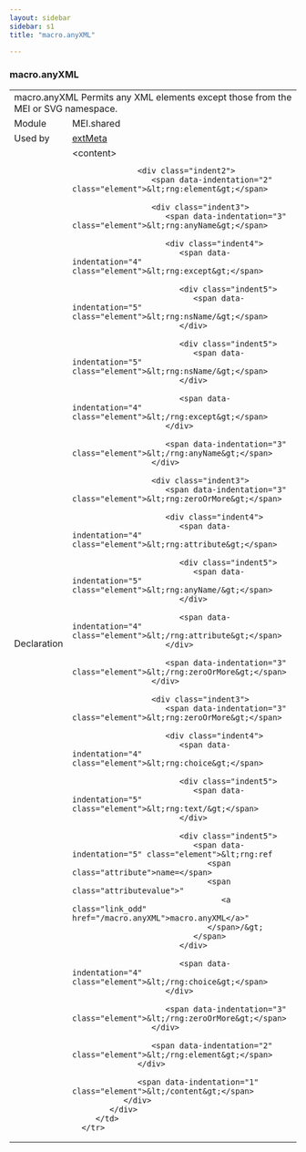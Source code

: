 ```yaml
---
layout: sidebar
sidebar: s1
title: "macro.anyXML"

---
```


<div class="macroSpec">
   <h3 id="macro.anyXML">macro.anyXML</h3>
   <table class="wovenodd">
      <tr>
         <td colspan="2" class="wovenodd-col2">
            <span class="label">macro.anyXML</span> Permits any XML elements except those from the MEI or SVG namespace.
         </td>
      </tr>
      <tr>
         <td class="wovenodd-col1">
            <span class="label" lang="en">Module</span>
         </td>
         <td class="wovenodd-col2">MEI.shared</td>
      </tr>
      <tr>
         <td class="wovenodd-col1">
            <span class="label" lang="en">Used by</span>
         </td>
         <td class="wovenodd-col2">
            <div class="parent">
               <a class="link_odd_classSpec" href="/v3/extMeta">extMeta</a>
            </div>
         </td>
      </tr>
      <tr>
         <td class="wovenodd-col1">
            <span class="label" lang="en">Declaration</span>
         </td>
         <td class="wovenodd-col2">
            <div xml:space="preserve" class="pre">
               <div class="indent1">
                  <span data-indentation="1" class="element">&lt;content&gt;</span>
                  
                  <div class="indent2">
                     <span data-indentation="2" class="element">&lt;rng:element&gt;</span>
                     
                     <div class="indent3">
                        <span data-indentation="3" class="element">&lt;rng:anyName&gt;</span>
                        
                        <div class="indent4">
                           <span data-indentation="4" class="element">&lt;rng:except&gt;</span>
                           
                           <div class="indent5">
                              <span data-indentation="5" class="element">&lt;rng:nsName/&gt;</span>
                           </div>
                           
                           <div class="indent5">
                              <span data-indentation="5" class="element">&lt;rng:nsName/&gt;</span>
                           </div>
                           
                           <span data-indentation="4" class="element">&lt;/rng:except&gt;</span>
                        </div>
                        
                        <span data-indentation="3" class="element">&lt;/rng:anyName&gt;</span>
                     </div>
                     
                     <div class="indent3">
                        <span data-indentation="3" class="element">&lt;rng:zeroOrMore&gt;</span>
                        
                        <div class="indent4">
                           <span data-indentation="4" class="element">&lt;rng:attribute&gt;</span>
                           
                           <div class="indent5">
                              <span data-indentation="5" class="element">&lt;rng:anyName/&gt;</span>
                           </div>
                           
                           <span data-indentation="4" class="element">&lt;/rng:attribute&gt;</span>
                        </div>
                        
                        <span data-indentation="3" class="element">&lt;/rng:zeroOrMore&gt;</span>
                     </div>
                     
                     <div class="indent3">
                        <span data-indentation="3" class="element">&lt;rng:zeroOrMore&gt;</span>
                        
                        <div class="indent4">
                           <span data-indentation="4" class="element">&lt;rng:choice&gt;</span>
                           
                           <div class="indent5">
                              <span data-indentation="5" class="element">&lt;rng:text/&gt;</span>
                           </div>
                           
                           <div class="indent5">
                              <span data-indentation="5" class="element">&lt;rng:ref 
                                 <span class="attribute">name=</span>
                                 <span class="attributevalue">"
                                    <a class="link_odd" href="/macro.anyXML">macro.anyXML</a>"
                                 </span>/&gt;
                              </span>
                           </div>
                           
                           <span data-indentation="4" class="element">&lt;/rng:choice&gt;</span>
                        </div>
                        
                        <span data-indentation="3" class="element">&lt;/rng:zeroOrMore&gt;</span>
                     </div>
                     
                     <span data-indentation="2" class="element">&lt;/rng:element&gt;</span>
                  </div>
                  
                  <span data-indentation="1" class="element">&lt;/content&gt;</span>
               </div>
            </div>
         </td>
      </tr>
   </table>
</div>
